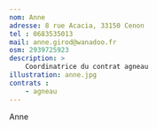 ```yaml
---
nom: Anne
adresse: 8 rue Acacia, 33150 Cenon
tel : 0683535013
mail: anne.girod@wanadoo.fr
osm: 2939725923
description: >
    Coordinatrice du contrat agneau
illustration: anne.jpg
contrats : 
    - agneau
---
```


Anne